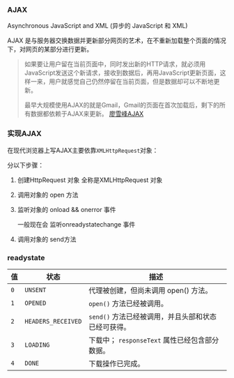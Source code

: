 ### AJAX 

Asynchronous JavaScript and XML (异步的 JavaScript 和 XML)

AJAX 是与服务器交换数据并更新部分网页的艺术，在不重新加载整个页面的情况下，对网页的某部分进行更新。



> 如果要让用户留在当前页面中，同时发出新的HTTP请求，就必须用JavaScript发送这个新请求，接收到数据后，再用JavaScript更新页面，这样一来，用户就感觉自己仍然停留在当前页面，但是数据却可以不断地更新。
>
> 最早大规模使用AJAX的就是Gmail，Gmail的页面在首次加载后，剩下的所有数据都依赖于AJAX来更新。  [廖雪峰AJAX](https://www.liaoxuefeng.com/wiki/1022910821149312/1023022332902400#0)



### 实现AJAX

在现代浏览器上写AJAX主要依靠`XMLHttpRequest`对象：

分以下步骤：

1. 创建HttpRequest 对象 全称是XMLHttpRequest 对象

2. 调用对象的 open 方法

3. 监听对象的 onload && onerror 事件 

   一般现在会 监听onreadystatechange 事件

4. 调用对象的 send方法

### readystate

| 值   | 状态               | 描述                                                |
| ---- | ------------------ | --------------------------------------------------- |
| `0`  | `UNSENT`           | 代理被创建，但尚未调用 open() 方法。                |
| `1`  | `OPENED`           | `open()` 方法已经被调用。                           |
| `2`  | `HEADERS_RECEIVED` | `send()` 方法已经被调用，并且头部和状态已经可获得。 |
| `3`  | `LOADING`          | 下载中； `responseText` 属性已经包含部分数据。      |
| `4`  | `DONE`             | 下载操作已完成。                                    |



